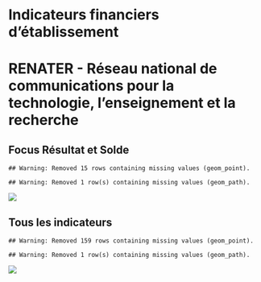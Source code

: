 Indicateurs financiers d’établissement
================

# RENATER - Réseau national de communications pour la technologie, l’enseignement et la recherche

## Focus Résultat et Solde

    ## Warning: Removed 15 rows containing missing values (geom_point).

    ## Warning: Removed 1 row(s) containing missing values (geom_path).

![](renater___réseau_national_de_communications_pour_la_technologie__l_enseignement_et_la_recherche_files/figure-gfm/etab.focus-1.png)<!-- -->

## Tous les indicateurs

    ## Warning: Removed 159 rows containing missing values (geom_point).

    ## Warning: Removed 1 row(s) containing missing values (geom_path).

![](renater___réseau_national_de_communications_pour_la_technologie__l_enseignement_et_la_recherche_files/figure-gfm/etab-1.png)<!-- -->
